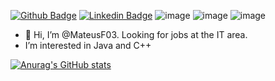 [![Github Badge](https://img.shields.io/badge/GitHub-100000?style=for-the-badge&logo=github&logoColor=white)](https://github.com/mateusf03)
[![Linkedin Badge](https://img.shields.io/badge/LinkedIn-0077B5?style=for-the-badge&logo=linkedin&logoColor=white)](https://www.linkedin.com/in/mateus-ferrari-julio-899a5b219)
![image](https://img.shields.io/badge/Java-ED8B00?style=for-the-badge&logo=java&logoColor=white)
![image](https://img.shields.io/badge/PHP-777BB4?style=for-the-badge&logo=php&logoColor=white)
![image](https://img.shields.io/badge/C%2B%2B-00599C?style=for-the-badge&logo=c%2B%2B&logoColor=white)

- 👋 Hi, I’m @MateusF03. Looking for jobs at the IT area.
- I’m interested in Java and C++

[![Anurag's GitHub stats](https://github-readme-stats.vercel.app/api?username=MateusF03)](https://github.com/anuraghazra/github-readme-stats)

<!---
MateusF03/MateusF03 is a ✨ special ✨ repository because its `README.md` (this file) appears on your GitHub profile.
You can click the Preview link to take a look at your changes.
--->
